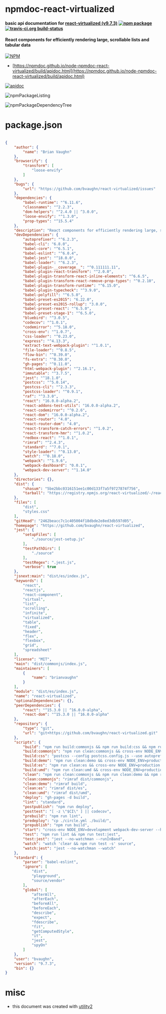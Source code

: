 # npmdoc-react-virtualized

#### basic api documentation for  [react-virtualized (v9.7.3)](https://github.com/bvaughn/react-virtualized)  [![npm package](https://img.shields.io/npm/v/npmdoc-react-virtualized.svg?style=flat-square)](https://www.npmjs.org/package/npmdoc-react-virtualized) [![travis-ci.org build-status](https://api.travis-ci.org/npmdoc/node-npmdoc-react-virtualized.svg)](https://travis-ci.org/npmdoc/node-npmdoc-react-virtualized)

#### React components for efficiently rendering large, scrollable lists and tabular data

[![NPM](https://nodei.co/npm/react-virtualized.png?downloads=true&downloadRank=true&stars=true)](https://www.npmjs.com/package/react-virtualized)

- [https://npmdoc.github.io/node-npmdoc-react-virtualized/build/apidoc.html](https://npmdoc.github.io/node-npmdoc-react-virtualized/build/apidoc.html)

[![apidoc](https://npmdoc.github.io/node-npmdoc-react-virtualized/build/screenCapture.buildCi.browser.%252Ftmp%252Fbuild%252Fapidoc.html.png)](https://npmdoc.github.io/node-npmdoc-react-virtualized/build/apidoc.html)

![npmPackageListing](https://npmdoc.github.io/node-npmdoc-react-virtualized/build/screenCapture.npmPackageListing.svg)

![npmPackageDependencyTree](https://npmdoc.github.io/node-npmdoc-react-virtualized/build/screenCapture.npmPackageDependencyTree.svg)



# package.json

```json

{
    "author": {
        "name": "Brian Vaughn"
    },
    "browserify": {
        "transform": [
            "loose-envify"
        ]
    },
    "bugs": {
        "url": "https://github.com/bvaughn/react-virtualized/issues"
    },
    "dependencies": {
        "babel-runtime": "^6.11.6",
        "classnames": "^2.2.3",
        "dom-helpers": "^2.4.0 || ^3.0.0",
        "loose-envify": "^1.3.0",
        "prop-types": "^15.5.4"
    },
    "description": "React components for efficiently rendering large, scrollable lists and tabular data",
    "devDependencies": {
        "autoprefixer": "^6.2.3",
        "babel-cli": "6.8.0",
        "babel-core": "^6.5.1",
        "babel-eslint": "^6.0.4",
        "babel-jest": "^18.0.0",
        "babel-loader": "^6.2.3",
        "babel-plugin-__coverage__": "^0.111111.11",
        "babel-plugin-react-transform": "^2.0.0",
        "babel-plugin-transform-react-inline-elements": "^6.6.5",
        "babel-plugin-transform-react-remove-prop-types": "^0.2.10",
        "babel-plugin-transform-runtime": "^6.15.0",
        "babel-plugin-typecheck": "^3.9.0",
        "babel-polyfill": "^6.5.0",
        "babel-preset-es2015": "6.22.0",
        "babel-preset-es2015-rollup": "3.0.0",
        "babel-preset-react": "^6.5.0",
        "babel-preset-stage-1": "^6.5.0",
        "bluebird": "^3.0.5",
        "codecov": "^1.0.1",
        "codemirror": "^5.18.0",
        "cross-env": "^1.0.7",
        "css-loader": "^0.23.0",
        "express": "^4.13.3",
        "extract-text-webpack-plugin": "^1.0.1",
        "file-loader": "^0.8.5",
        "flow-bin": "^0.39.0",
        "fs-extra": "^0.30.0",
        "gh-pages": "^0.11.0",
        "html-webpack-plugin": "^2.16.1",
        "immutable": "^3.7.5",
        "jest": "^18.1.0",
        "postcss": "^5.0.14",
        "postcss-cli": "^2.3.3",
        "postcss-loader": "^0.9.1",
        "raf": "^3.3.0",
        "react": "16.0.0-alpha.2",
        "react-addons-test-utils": "16.0.0-alpha.2",
        "react-codemirror": "^0.2.6",
        "react-dom": "16.0.0-alpha.2",
        "react-router": "4.0",
        "react-router-dom": "4.0",
        "react-transform-catch-errors": "^1.0.2",
        "react-transform-hmr": "^1.0.2",
        "redbox-react": "^1.0.1",
        "rimraf": "^2.4.3",
        "standard": "^7.0.1",
        "style-loader": "^0.13.0",
        "watch": "^0.18.0",
        "webpack": "^1.9.6",
        "webpack-dashboard": "0.0.1",
        "webpack-dev-server": "^1.14.0"
    },
    "directories": {},
    "dist": {
        "shasum": "5be2bbc0316151ee1c00d133f7a5f9727874f756",
        "tarball": "https://registry.npmjs.org/react-virtualized/-/react-virtualized-9.7.3.tgz"
    },
    "files": [
        "dist",
        "styles.css"
    ],
    "gitHead": "2462beacc7c1c405004f18dbde2e8ed3db597d05",
    "homepage": "https://github.com/bvaughn/react-virtualized",
    "jest": {
        "setupFiles": [
            "./source/jest-setup.js"
        ],
        "testPathDirs": [
            "./source"
        ],
        "testRegex": ".jest.js",
        "verbose": true
    },
    "jsnext:main": "dist/es/index.js",
    "keywords": [
        "react",
        "reactjs",
        "react-component",
        "virtual",
        "list",
        "scrolling",
        "infinite",
        "virtualized",
        "table",
        "fixed",
        "header",
        "flex",
        "flexbox",
        "grid",
        "spreadsheet"
    ],
    "license": "MIT",
    "main": "dist/commonjs/index.js",
    "maintainers": [
        {
            "name": "brianvaughn"
        }
    ],
    "module": "dist/es/index.js",
    "name": "react-virtualized",
    "optionalDependencies": {},
    "peerDependencies": {
        "react": "^15.3.0 || ^16.0.0-alpha",
        "react-dom": "^15.3.0 || ^16.0.0-alpha"
    },
    "repository": {
        "type": "git",
        "url": "git+https://github.com/bvaughn/react-virtualized.git"
    },
    "scripts": {
        "build": "npm run build:commonjs && npm run build:css && npm run build:es && npm run build:demo && npm run build:umd",
        "build:commonjs": "npm run clean:commonjs && cross-env NODE_ENV=production cross-env BABEL_ENV=commonjs babel source --out-dir dist/commonjs --ignore *.example.js,*.test.js,source/demo/,source/tests.js",
        "build:css": "postcss --config postcss.config.js --use autoprefixer source/styles.css > styles.css",
        "build:demo": "npm run clean:demo && cross-env NODE_ENV=production webpack --config webpack.config.demo.js -p --bail",
        "build:es": "npm run clean:es && cross-env NODE_ENV=production cross-env BABEL_ENV=es babel source --out-dir dist/es --ignore *.example.js,*.test.js,source/demo/,source/tests.js",
        "build:umd": "npm run clean:umd && cross-env NODE_ENV=production webpack --config webpack.config.umd.js --bail",
        "clean": "npm run clean:commonjs && npm run clean:demo && npm run clean:es && npm run clean:umd",
        "clean:commonjs": "rimraf dist/commonjs",
        "clean:demo": "rimraf build",
        "clean:es": "rimraf dist/es",
        "clean:umd": "rimraf dist/umd",
        "deploy": "gh-pages -d build",
        "lint": "standard",
        "postpublish": "npm run deploy",
        "posttest": "[ -z \"$CI\" ] || codecov",
        "prebuild": "npm run lint",
        "predeploy": "cp ./circle.yml ./build/",
        "prepublish": "npm run build",
        "start": "cross-env NODE_ENV=development webpack-dev-server --hot --inline --config webpack.config.dev.js",
        "test": "npm run lint && npm run test:jest",
        "test:jest": "jest --no-watchman --runInBand",
        "watch": "watch 'clear && npm run test -s' source",
        "watch:jest": "jest --no-watchman --watch"
    },
    "standard": {
        "parser": "babel-eslint",
        "ignore": [
            "dist",
            "playground",
            "source/vendor"
        ],
        "global": [
            "afterAll",
            "afterEach",
            "beforeAll",
            "beforeEach",
            "describe",
            "expect",
            "fdescribe",
            "fit",
            "getComputedStyle",
            "it",
            "jest",
            "spyOn"
        ]
    },
    "user": "bvaughn",
    "version": "9.7.3",
    "bin": {}
}
```



# misc
- this document was created with [utility2](https://github.com/kaizhu256/node-utility2)
